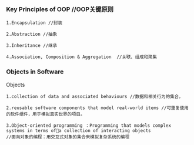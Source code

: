 ### Key Principles of OOP  //OOP关键原则

    1.Encapsulation //封装
    
    2.Abstraction //抽象
    
    3.Inheritance //继承
    
    4.Association, Composition & Aggregation  //关联、组成和聚集
	
###	Objects in Software 
Objects
    
    1.collection of data and associated behaviours //数据和相关行为的集合。
    
    2.reusable software components that model real-world items //可重复使用的软件组件，用于模拟真实世界的项目。
    
    3.Object-oriented programming ：Programming that models complex systems in terms ofa collection of interacting objects 
	//面向对象的编程：用交互式对象的集合来模拟复杂系统的编程
